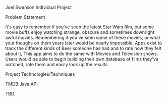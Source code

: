 Joel Swanson Individual Project

Problem Statement

It's easy to remember if you've seen the latest Star Wars film, but some movie buffs enjoy watching strange, obscure and sometimes downright awful movies.  Remembering if you've seen some of these movies, or what your thoughs on them years later would be nearly impossible.  Apps exist to track the different kinds of Beer someone has had and to rate how they felt about it, This app aims to do the same with Movies and Television shows.  Users would be able to begin building their own database of films they've watched, rate them and easily look up the results.

Project Technologies/Techniques

TMDB Java API

TBD..
